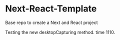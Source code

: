 # Next-React-Template
 Base repo to create a Next and React project 

Testing the new desktopCapturing method. time 1110.